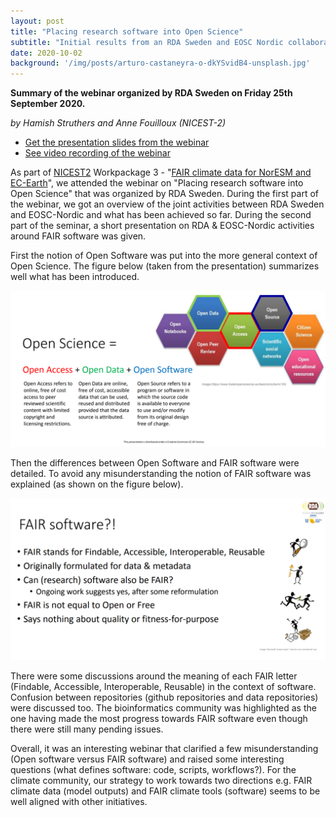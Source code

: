 ```yaml
---
layout: post
title: "Placing research software into Open Science"
subtitle: "Initial results from an RDA Sweden and EOSC Nordic collaboration"
date: 2020-10-02
background: '/img/posts/arturo-castaneyra-o-dkYSvidB4-unsplash.jpg'
---
```



**Summary of the webinar organized by RDA Sweden on Friday 25th September 2020.**

*by Hamish Struthers and Anne Fouilloux (NICEST-2)*

- [Get the presentation slides from the webinar](https://snd.gu.se/sites/default/files/2020-09/RDA%20Sweden%20webinar%202020-09-25.pdf)
- [See video recording of the webinar](https://drive.google.com/file/d/1Nx3x8bZWd_3X8T3ZxPeWF_4eFjavEVie/view)

As part of [NICEST2](https://neic.no/nicest2) Workpackage 3 -  "[FAIR climate data for NorESM and EC-Earth](https://nordicesmhub.github.io/nicest2/2020/05/04/plan.html#wp3-fair-climate-data-for-noresm-and-ec-earth)", we attended the webinar on "Placing research software into Open Science" that was organized by RDA Sweden. During the first part of the webinar, we got an overview of the joint activities between RDA Sweden and EOSC-Nordic and what has been achieved so far. During the second part of the seminar, a short presentation on RDA & EOSC-Nordic activities around FAIR software was given.

First the notion of Open Software was put into the more general context of Open Science. The figure below (taken from the presentation) summarizes well what has been introduced.

![](../img/posts/open_science.png)


Then the differences between Open Software and FAIR software were detailed. To avoid any misunderstanding the notion of FAIR software was explained (as shown on the figure below). 

![](../img/posts/fair_software.png)

There were some discussions around the meaning of each FAIR letter (Findable, Accessible, Interoperable, Reusable) in the context of software. 
Confusion between repositories (github repositories and data repositories) were discussed too.
The bioinformatics community was highlighted as the one having made the most progress towards FAIR software even though there were still many pending issues. 

Overall, it was an interesting webinar that clarified a few misunderstanding (Open software versus FAIR software) and raised some interesting questions (what defines software: code, scripts, workflows?). For the climate community, our strategy to work towards two directions e.g. FAIR climate data (model outputs) and FAIR climate tools (software) seems to be well aligned with other initiatives.


